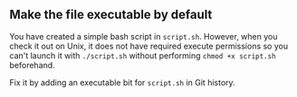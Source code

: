 ## Make the file executable by default

You have created a simple bash script in `script.sh`. However, when you check it out
on Unix, it does not have required execute permissions so you can't launch it with
`./script.sh` without performing `chmod +x script.sh` beforehand.

Fix it by adding an executable bit for `script.sh` in Git history.